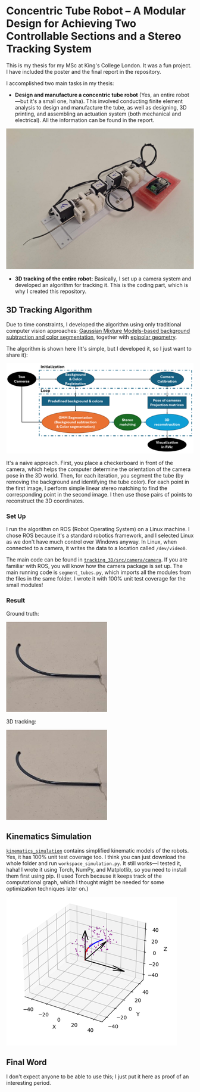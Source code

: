# Concentric Tube Robot – A Modular Design for Achieving Two Controllable Sections and a Stereo Tracking System

This is my thesis for my MSc at King's College London. It was a fun project. I have included the poster and the final report in the repository.

I accomplished two main tasks in my thesis:

+ **Design and manufacture a concentric tube robot** (Yes, an entire robot—but it's a small one, haha). This involved conducting finite element analysis to design and manufacture the tube, as well as designing, 3D printing, and assembling an actuation system (both mechanical and electrical). All the information can be found in the report.

![robot](images/robot.jpg)

+ **3D tracking of the entire robot:** Basically, I set up a camera system and developed an algorithm for tracking it. This is the coding part, which is why I created this repository.

## 3D Tracking Algorithm

Due to time constraints, I developed the algorithm using only traditional computer vision approaches: [Gaussian Mixture Models-based background subtraction and color segmentation](https://www.researchgate.net/publication/283026260_Background_subtraction_based_on_Gaussian_mixture_models_using_color_and_depth_information), together with [epipolar geometry](https://en.wikipedia.org/wiki/Epipolar_geometry).

The algorithm is shown here (It's simple, but I developed it, so I just want to share it):

![algorithm](images/tracking_algorithm.png)

It's a naive approach. First, you place a checkerboard in front of the camera, which helps the computer determine the orientation of the camera pose in the 3D world. Then, for each iteration, you segment the tube (by removing the background and identifying the tube color). For each point in the first image, I perform simple linear stereo matching to find the corresponding point in the second image. I then use those pairs of points to reconstruct the 3D coordinates.

### Set Up

I run the algorithm on ROS (Robot Operating System) on a Linux machine. I chose ROS because it's a standard robotics framework, and I selected Linux as we don't have much control over Windows anyway. In Linux, when connected to a camera, it writes the data to a location called `/dev/video0`.

The main code can be found in [`tracking_3D/src/camera/camera`](tracking_3D/src/camera/camera). If you are familiar with ROS, you will know how the camera package is set up. The main running code is `segment_tubes.py`, which imports all the modules from the files in the same folder. I wrote it with 100% unit test coverage for the small modules!

### Result
Ground truth:

![ground truth](images/3D_ground_truth.jpg)

3D tracking:

![ground truth](images/3D_ground_truth.jpg)

## Kinematics Simulation

[`kinematics_simulation`](kinematics_simulation) contains simplified kinematic models of the robots. Yes, it has 100% unit test coverage too. I think you can just download the whole folder and run `workspace_simulation.py`. It still works—I tested it, haha! I wrote it using Torch, NumPy, and Matplotlib, so you need to install them first using pip. (I used Torch because it keeps track of the computational graph, which I thought might be needed for some optimization techniques later on.)

![kinematics simulation](images/kinematics_simulation.png)

## Final Word

I don't expect anyone to be able to use this; I just put it here as proof of an interesting period.

